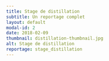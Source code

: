 ```yaml
---
title: Stage de distillation
subtitle: Un reportage complet
layout: default
modal-id: 2
date: 2018-02-09
thumbnail: distillation-thumbnail.jpg
alt: Stage de distillation
reportage: stage_distillation
---
```

